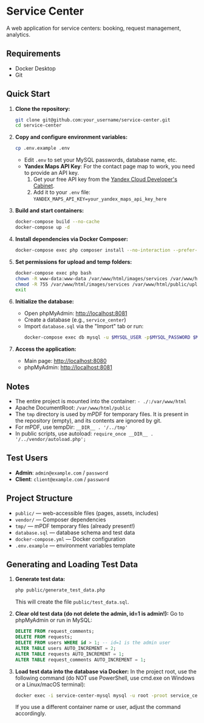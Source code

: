 # Service Center

A web application for service centers: booking, request management, analytics.

## Requirements
- Docker Desktop
- Git

## Quick Start

1. **Clone the repository:**
   ```bash
   git clone git@github.com:your_username/service-center.git
   cd service-center
   ```

2. **Copy and configure environment variables:**
   ```bash
   cp .env.example .env
   ```
   - Edit `.env` to set your MySQL passwords, database name, etc.
   - **Yandex Maps API Key**: For the contact page map to work, you need to provide an API key.
     1. Get your free API key from the [Yandex Cloud Developer's Cabinet](https://developer.tech.yandex.ru/).
     2. Add it to your `.env` file: `YANDEX_MAPS_API_KEY=your_yandex_maps_api_key_here`

3. **Build and start containers:**
   ```bash
   docker-compose build --no-cache
   docker-compose up -d
   ```

4. **Install dependencies via Docker Composer:**
   ```bash
   docker-compose exec php composer install --no-interaction --prefer-dist --optimize-autoloader
   ```

5. **Set permissions for upload and temp folders:**
   ```bash
   docker-compose exec php bash
   chown -R www-data:www-data /var/www/html/images/services /var/www/html/public/uploads /var/www/html/tmp
   chmod -R 755 /var/www/html/images/services /var/www/html/public/uploads /var/www/html/tmp
   exit
   ```

6. **Initialize the database:**
   - Open phpMyAdmin: [http://localhost:8081](http://localhost:8081)
   - Create a database (e.g., `service_center`)
   - Import `database.sql` via the "Import" tab or run:
     ```bash
     docker-compose exec db mysql -u $MYSQL_USER -p$MYSQL_PASSWORD $MYSQL_DATABASE < database.sql
     ```

7. **Access the application:**
   - Main page: [http://localhost:8080](http://localhost:8080)
   - phpMyAdmin: [http://localhost:8081](http://localhost:8081)

## Notes
- The entire project is mounted into the container: `- ./:/var/www/html`
- Apache DocumentRoot: `/var/www/html/public`
- The `tmp` directory is used by mPDF for temporary files. It is present in the repository (empty), and its contents are ignored by git.
- For mPDF, use tempDir: `__DIR__ . '/../tmp'`
- In public scripts, use autoload: `require_once __DIR__ . '/../vendor/autoload.php';`

## Test Users
- **Admin**: `admin@example.com` / `password`
- **Client**: `client@example.com` / `password`

## Project Structure
- `public/` — web-accessible files (pages, assets, includes)
- `vendor/` — Composer dependencies
- `tmp/` — mPDF temporary files (already present!)
- `database.sql` — database schema and test data
- `docker-compose.yml` — Docker configuration
- `.env.example` — environment variables template

## Generating and Loading Test Data

1. **Generate test data:**
   ```bash
   php public/generate_test_data.php
   ```
   This will create the file `public/test_data.sql`.

2. **Clear old test data (do not delete the admin, id=1 is admin!):**
   Go to phpMyAdmin or run in MySQL:
   ```sql
   DELETE FROM request_comments;
   DELETE FROM requests;
   DELETE FROM users WHERE id > 1; -- id=1 is the admin user
   ALTER TABLE users AUTO_INCREMENT = 2;
   ALTER TABLE requests AUTO_INCREMENT = 1;
   ALTER TABLE request_comments AUTO_INCREMENT = 1;
   ```

3. **Load test data into the database via Docker:**
   In the project root, use the following command (do NOT use PowerShell, use cmd.exe on Windows or a Linux/macOS terminal):
   ```sh
   docker exec -i service-center-mysql mysql -u root -proot service_center < public/test_data.sql
   ```

   If you use a different container name or user, adjust the command accordingly.